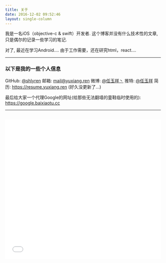 ```yaml
---
title: 关于
date: 2016-12-02 09:52:46
layout: single-column
---
```


我是一名iOS（objective-c & swift）开发者.
这个博客并没有什么技术性的文章, 只是偶尔的记录一些学习的笔记.

对了, 最近在学习Android....
由于工作需要，还在研究html，react....





---

### 以下是我的一些个人信息

GitHub: <a href=" https://github.com/shlyren" target = "_brank">@shlyren</a>
邮箱: <a href="mailto:mail@yuxiang.ren">mail@yuxiang.ren</a>
微博:  <a href="http://weibo.com/shlyjen" target = "_brank">@任玉祥丶</a>
推特: <a href=" https://twitter.com/shlyren" target = "_brank">@任玉祥</a>
简历:  https://resume.yuxiang.ren (好久没更新了...)

最后给大家一个代理Google的网址(给那些无法翻墙的童鞋临时使用的): https://google.baixiaotu.cc

---

<div style="text-align: center;">
​	<iframe frameborder="no" border="0" marginwidth="0" marginheight="0" width=100% height=450  src="//music.163.com/outchain/player?type=0&id=472778045&auto=1&height=430"></iframe>
</div>

​    <!-- github -->

​    <div id="container"></div>

​    <link rel="stylesheet" href="//imsun.github.io/gitment/style/default.css">

​    <script src="//baixiaotu.cc/js/gitment.js"></script>

